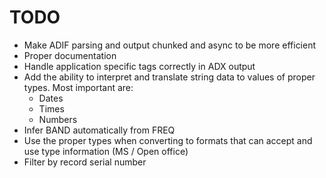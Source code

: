 # TODO

* Make ADIF parsing and output chunked and async to be more efficient
* Proper documentation
* Handle application specific tags correctly in ADX output
* Add the ability to interpret and translate string data to values of proper types. Most important are:
    * Dates
    * Times
    * Numbers
* Infer BAND automatically from FREQ
* Use the proper types when converting to formats that can accept and use type information (MS / Open office)
* Filter by record serial number
